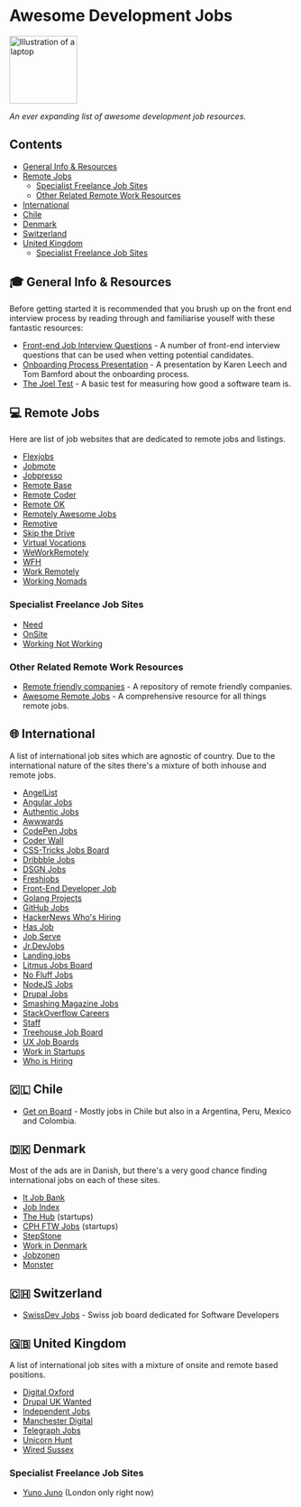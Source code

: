 # Awesome Development Jobs

<img src="https://cdn.rawgit.com/neutraltone/awesome-development-jobs/008d22d3/assets/logo/awesome-development-jobs-logo.svg" alt="Illustration of a laptop" title="Awesome Development Jobs" width="120" height="120">

*An ever expanding list of awesome development job resources.*

## Contents

* [General Info & Resources](#mortar_board-general-info--resources)
* [Remote Jobs](#computer-remote-jobs)
  * [Specialist Freelance Job Sites](#specialist-freelance-job-sites)
  * [Other Related Remote Work Resources](#other-related-remote-work-resources)
* [International](#globe_with_meridians-international)
* [Chile](#chile-chile)
* [Denmark](#denmark-denmark)
* [Switzerland](#switzerland-Switzerland)
* [United Kingdom](#gb-united-kingdom)
  * [Specialist Freelance Job Sites](#specialist-freelance-job-sites-1)

## :mortar_board: General Info & Resources

Before getting started it is recommended that you brush up on the front end interview process by reading through and familiarise youself with these fantastic resources:

* [Front-end Job Interview Questions](https://github.com/h5bp/Front-end-Developer-Interview-Questions) - A number of front-end interview questions that can be used when vetting potential candidates.
* [Onboarding Process Presentation](http://kae76.github.io/onboardingprocess_presentation/) - A presentation by Karen Leech and Tom Bamford about the onboarding process.
* [The Joel Test](http://www.joelonsoftware.com/articles/fog0000000043.html) - A basic test for measuring how good a software team is.

## :computer: Remote Jobs

Here are list of job websites that are dedicated to remote jobs and listings.

* [Flexjobs](https://www.flexjobs.com/)
* [Jobmote](http://jobmote.com/)
* [Jobpresso](https://jobspresso.co/)
* [Remote Base](https://remotebase.io/)
* [Remote Coder](https://remotecoder.io/)
* [Remote OK](https://remoteok.io/)
* [Remotely Awesome Jobs](https://www.remotelyawesomejobs.com/)
* [Remotive](http://jobs.remotive.io/)
* [Skip the Drive](http://www.skipthedrive.com/)
* [Virtual Vocations](https://www.virtualvocations.com/)
* [WeWorkRemotely](https://weworkremotely.com/)
* [WFH](https://www.wfh.io/)
* [Work Remotely](https://workremotely.io/)
* [Working Nomads](http://www.workingnomads.co/jobs)

### Specialist Freelance Job Sites

* [Need](https://needhq.com/)
* [OnSite](http://onsite.io/)
* [Working Not Working](https://workingnotworking.com/)

### Other Related Remote Work Resources

* [Remote friendly companies](https://github.com/jessicard/remote-jobs) - A repository of remote friendly companies.
* [Awesome Remote Jobs](https://github.com/lukasz-madon/awesome-remote-job/) - A comprehensive resource for all things remote jobs.

## :globe_with_meridians: International

A list of international job sites which are agnostic of country. Due to the international nature of the sites there's a mixture of both inhouse and remote jobs.

* [AngelList](https://angel.co/jobs)
* [Angular Jobs](http://angularjobs.com/)
* [Authentic Jobs](https://authenticjobs.com/)
* [Awwwards](http://www.awwwards.com/jobs/)
* [CodePen Jobs](http://codepen.io/jobs/)
* [Coder Wall](https://coderwall.com/jobs)
* [CSS-Tricks Jobs Board](https://css-tricks.com/jobs/)
* [Dribbble Jobs](https://dribbble.com/jobs)
* [DSGN Jobs](http://www.dsgnjbs.com/)
* [Freshjobs](http://freshjobs.ch/)
* [Front-End Developer Job](http://frontenddeveloperjob.com/)
* [Golang Projects](http://www.golangprojects.com/)
* [GitHub Jobs](https://jobs.github.com/)
* [HackerNews Who's Hiring](http://whereis-whoishiring-hiring.me/)
* [Has Job](https://hasjob.co/)
* [Job Serve](http://www.jobserve.com/gb/en/Job-Search/)
* [Jr.DevJobs](https://www.jrdevjobs.com/)
* [Landing.jobs](http://Landing.jobs)
* [Litmus Jobs Board](https://litmus.com/jobs)
* [No Fluff Jobs](https://nofluffjobs.com/)
* [NodeJS Jobs](http://jobs.nodejs.org/a/jobs/list/)
* [Drupal Jobs](https://jobs.drupal.org/)
* [Smashing Magazine Jobs](http://jobs.smashingmagazine.com/)
* [StackOverflow Careers](http://careers.stackoverflow.com/)
* [Staff](https://www.staff.com/)
* [Treehouse Job Board](https://teamtreehouse.com/jobs)
* [UX Job Boards](https://www.uxjobsboard.com/)
* [Work in Startups](http://workinstartups.com/)
* [Who is Hiring](https://whoishiring.io/)

## :chile: Chile

* [Get on Board](https://www.getonbrd.cl/) - Mostly jobs in Chile but also in a Argentina, Peru, Mexico and Colombia.

## :denmark: Denmark

Most of the ads are in Danish, but there's a very good chance finding international jobs on each of these sites.

* [It Job Bank](https://www.it-jobbank.dk/)
* [Job Index](https://it.jobindex.dk/?lang=en)
* [The Hub](https://thehub.dk/) (startups)
* [CPH FTW Jobs](https://cphftwjobs.wpengine.com/) (startups)
* [StepStone](https://www.stepstone.dk/job/it)
* [Work in Denmark](https://www.workindenmark.dk/)
* [Jobzonen](http://www.jobzonen.dk/)
* [Monster](http://www.monster.dk/job/sog/IT-softwareudvikling_4)

## :switzerland: Switzerland

* [SwissDev Jobs](https://swissdevjobs.ch/) - Swiss job board dedicated for Software Developers

## :gb: United Kingdom

A list of international job sites with a mixture of onsite and remote based positions.

* [Digital Oxford](http://www.digitaloxford.com/#jobs)
* [Drupal UK Wanted](http://drupal.org.uk/wanted)
* [Independent Jobs](http://independentjobs.independent.co.uk/searchjobs/)
* [Manchester Digital](https://www.manchesterdigital.com/recruitment)
* [Telegraph Jobs](https://jobs.telegraph.co.uk/jobs/web-development/)
* [Unicorn Hunt](https://unicornhunt.io/)
* [Wired Sussex](http://www.wiredsussex.com/jobs/jobsearch.asp)

### Specialist Freelance Job Sites

* [Yuno Juno](https://www.yunojuno.com/) (London only right now)
